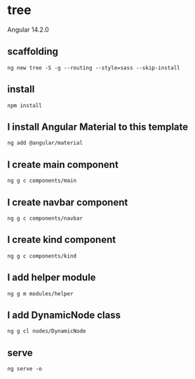 # tree

Angular 14.2.0

## scaffolding

```shell
ng new tree -S -g --routing --style=sass --skip-install
```

## install

```shell
npm install
```

## I install Angular Material to this template

```shell
ng add @angular/material
```

## I create main component

```shell
ng g c components/main
```

## I create navbar component

```shell
ng g c components/navbar
```

## I create kind component

```shell
ng g c components/kind
```

## I add helper module

```shell
ng g m modules/helper
```

## I add DynamicNode class

```shell
ng g cl nodes/DynamicNode
```

## serve

```shell
ng serve -o
```
